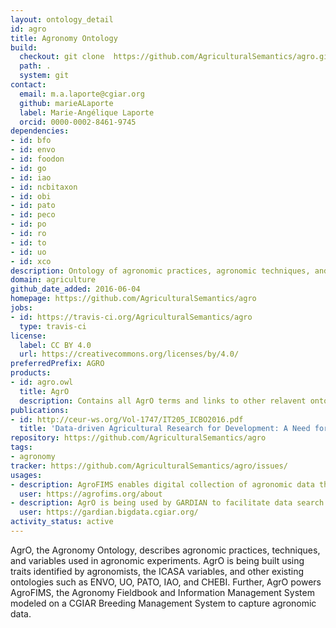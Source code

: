 ```yaml
---
layout: ontology_detail
id: agro
title: Agronomy Ontology
build:
  checkout: git clone  https://github.com/AgriculturalSemantics/agro.git
  path: .
  system: git
contact:
  email: m.a.laporte@cgiar.org
  github: marieALaporte
  label: Marie-Angélique Laporte
  orcid: 0000-0002-8461-9745
dependencies:
- id: bfo
- id: envo
- id: foodon
- id: go
- id: iao
- id: ncbitaxon
- id: obi
- id: pato
- id: peco
- id: po
- id: ro
- id: to
- id: uo
- id: xco
description: Ontology of agronomic practices, agronomic techniques, and agronomic variables used in agronomic experiments
domain: agriculture
github_date_added: 2016-06-04
homepage: https://github.com/AgriculturalSemantics/agro
jobs:
- id: https://travis-ci.org/AgriculturalSemantics/agro
  type: travis-ci
license:
  label: CC BY 4.0
  url: https://creativecommons.org/licenses/by/4.0/
preferredPrefix: AGRO
products:
- id: agro.owl
  title: AgrO
  description: Contains all AgrO terms and links to other relavent ontologies.
publications:
- id: http://ceur-ws.org/Vol-1747/IT205_ICBO2016.pdf
  title: 'Data-driven Agricultural Research for Development: A Need for Data Harmonization Via Semantics.'
repository: https://github.com/AgriculturalSemantics/agro
tags:
- agronomy
tracker: https://github.com/AgriculturalSemantics/agro/issues/
usages:
- description: AgroFIMS enables digital collection of agronomic data that is semantically described a priori with agronomic terms from AgrO.
  user: https://agrofims.org/about
- description: AgrO is being used by GARDIAN to facilitate data search within publications and datasets for use in quantitative analyses.
  user: https://gardian.bigdata.cgiar.org/
activity_status: active
---
```


AgrO, the Agronomy Ontology, describes agronomic practices, techniques, and variables used in agronomic experiments. AgrO is being built using traits identified by agronomists, the ICASA variables, and other existing ontologies such as ENVO, UO, PATO, IAO, and CHEBI. Further, AgrO powers AgroFIMS, the Agronomy Fieldbook and Information Management System modeled on a CGIAR Breeding Management System to capture agronomic data.
